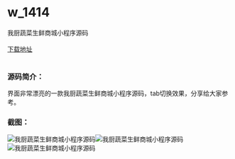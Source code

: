 # w_1414
我厨蔬菜生鲜商城小程序源码
<br/></br>
[下载地址](https://www.uuid2.com/1414.html "下载地址")
<br/></br>
<h3>源码简介：</h3>
<p>界面非常漂亮的一款我厨蔬菜生鲜商城小程序源码，tab切换效果，分享给大家参考。<p>
<h3>截图：</h3>
<img src="https://www.uuid2.com/wp-content/uploads/img/202109/4041c57812.png" alt="我厨蔬菜生鲜商城小程序源码"><img src="https://www.uuid2.com/wp-content/uploads/img/202109/850a41a521.png" alt="我厨蔬菜生鲜商城小程序源码"><img src="https://www.uuid2.com/wp-content/uploads/img/202109/81f4107143.png" alt="我厨蔬菜生鲜商城小程序源码">
